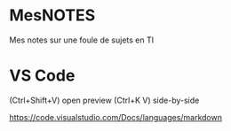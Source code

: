 # MesNOTES
Mes notes sur une foule de sujets en TI


# VS Code
(Ctrl+Shift+V) open preview
(Ctrl+K V) side-by-side 

https://code.visualstudio.com/Docs/languages/markdown